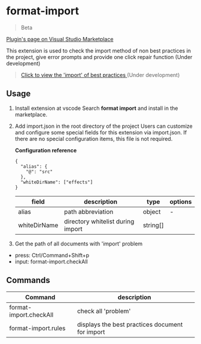 # format-import
> Beta

[Plugin's page on Visual Studio Marketplace](https://marketplace.visualstudio.com/items?itemName=ardor-zhang.format-import)

This extension is used to check the import method of non best practices in the project, give error prompts and provide one click repair function (Under development)
> [Click to view the 'import' of best practices ]() (Under development)

## Usage
1. Install extension at vscode
Search **format import** and install in the marketplace.

2. Add import.json in the root directory of the project
  Users can customize and configure some special fields for this extension via import.json. If there are no special configuration items, this file is not required.
    
    **Configuration reference**

    ```
    {
      "alias": {
        "@": "src"
      },
      "whiteDirName": ["effects"]
    }
    ```

    | field        | description                       | type   | options |
    | ------------ | --------------------------------- | ------ | ------- |
    | alias        | path abbreviation                 | object | -       |
    | whiteDirName | directory whitelist during import | string[] |         |


3. Get the path of all documents with 'import' problem
- press: Ctrl/Command+Shift+p
- input: format-import.checkAll

## Commands
| Command	         | description                |
| ------------ | ------------------- |
| format-import.checkAll        | check all 'problem'            |
| format-import.rules | displays the best practices document for import |